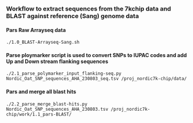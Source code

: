 

### Workflow to extract sequences from the 7kchip data and BLAST against reference (Sang) genome data

#### Pars Raw Arrayseq data 

```
./1.0_BLAST-Arrayseq-Sang.sh

```
#### Parse ploymarker script is used to convert SNPs to IUPAC codes and add Up and Down stream flanking sequences

```
./2.1_parse_polymarker_input_flanking-seq.py Nordic_Oat_SNP_sequences_AHA_230803_seq.tsv /proj_nordic7k-chip/data/

```

#### Pars and merge all blast hits

```
./2.2_parse_merge_blast-hits.py Nordic_Oat_SNP_sequences_AHA_230803.tsv /proj_nordic7k-chip/work/1.1_pars-BLAST/

```
